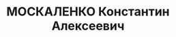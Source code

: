 ---
title: МОСКАЛЕНКО Константин Алексеевич
description: народився 1906 в м. Одеса Одеського пов. Херсонської губ. Українець,
  з робітників, освіта початкова, член ВКП(б) з 1928 р. Проживав у Харкові. Заступник
  директора з адміністративно-господарської частини Палацу піонерів. Заарештований
  _01.10.1937_ р. як член антирад. троцькістської терористичної організації (статті
  54-8, 54-11 КК УРСР) і військовою колегією Верховного Суду СРСР _02.01.1938_ р.
  (статті 54-7 через ст. 20, 54-8, 54-11 КК УРСР) засуджений на 15 років позбавлення
  волі з пораженням у правах на 5 років і конфіскацією майна. Ухвалою особливої наради
  при НКВС СРСР і МВС СРСР від _10.06.1945_ р. строк покарання зменшено на 2 роки.
  Термін покарання відбував у Норільтабі, потім в особливому таборі МВС СРСР. Після
  відбуття терміну покарання з _05.12.1950_ р. залишений на поселення в м. Норільськ,
  а з 1955 р., за станом здоров’я, у м. Бійськ Алтайського краю. На 1957 р. проживав
  у Харкові. Реабілітований _28.11.1957_ р.
---